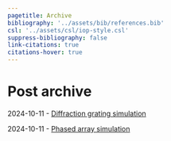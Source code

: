 ```yaml
---
pagetitle: Archive
bibliography: '../assets/bib/references.bib'
csl: '../assets/csl/iop-style.csl'
suppress-bibliography: false
link-citations: true
citations-hover: true
---
```


# Post archive

2024-10-11 - [Diffraction grating simulation](/p/advanced-diffraction-sim.html)

2024-10-11 - [Phased array simulation](/p/phased-array.html)
